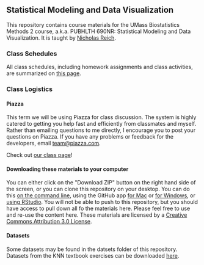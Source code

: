 Statistical Modeling and Data Visualization
---------

This repository contains course materials for the UMass Biostatistics Methods 2 course, a.k.a. PUBHLTH 690NR: Statistical Modeling and Data Visualization. It is taught by [Nicholas Reich](http://people.umass.edu/nick).

### Class Schedules
All class schedules, including homework assignments and class activities, are summarized on [this page](http://rpubs.com/nickreich/methods2).

### Class Logistics 

#### Piazza 
This term we will be using Piazza for class discussion. The system is highly catered to getting you help fast and efficiently from classmates and myself. Rather than emailing questions to me directly, I encourage you to post your questions on Piazza. If you have any problems or feedback for the developers, email team@piazza.com.

Check out [our class page](https://piazza.com/umass/spring2014/pubhlth690nr/home)!

#### Downloading these materials to your computer
You can either click on the "Download ZIP" button on the right hand side of the screen, or you can clone this repository on your desktop. You can do this [on the command line](http://git-scm.com/book/en/Git-Basics-Getting-a-Git-Repository), using the GitHub app [for Mac](https://mac.github.com/) or [for Windows](https://windows.github.com/), or [using RStudio](http://www.youtube.com/watch?v=YxZ8J2rqhEM). You will not be able to push to this repository, but you should have access to pull down all fo the materials here. Please feel free to use and re-use the content here. These materials are licensed by a [Creative Commons Attribution 3.0 License](http://creativecommons.org/licenses/by/3.0/). 

#### Datasets
Some datasets may be found in the datsets folder of this repository. Datasets from the KNN textbook exercises can be downloaded [here](https://netfiles.umn.edu/users/nacht001/www/nachtsheim/index.html).
